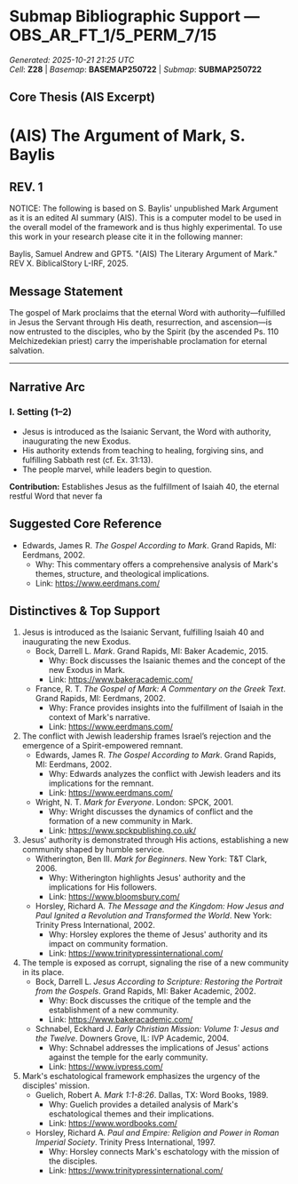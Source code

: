 # Submap Bibliographic Support — OBS_AR_FT_1/5_PERM_7/15
_Generated: 2025-10-21 21:25 UTC_  
_Cell_: **Z28**   |   _Basemap_: **BASEMAP250722**   |   _Submap_: **SUBMAP250722**

## Core Thesis (AIS Excerpt)
# (AIS) The Argument of Mark, S. Baylis
## REV. 1


NOTICE: The following is based on S. Baylis' unpublished Mark Argument as it is an edited AI summary (AIS). This is a computer model to be used in the overall model of the framework and is thus highly experimental. To use this work in your research please cite it in the following manner:

Baylis, Samuel Andrew and GPT5. "(AIS) The Literary Argument of Mark." REV X. BiblicalStory L-IRF, 2025.


## Message Statement
The gospel of Mark proclaims that the eternal Word with authority—fulfilled in Jesus the Servant through His death, resurrection, and ascension—is now entrusted to the disciples, who by the Spirit (by the ascended Ps. 110 Melchizedekian priest) carry the imperishable proclamation for eternal salvation.

---

## Narrative Arc

### I. Setting (1–2)
- Jesus is introduced as the Isaianic Servant, the Word with authority, inaugurating the new Exodus.  
- His authority extends from teaching to healing, forgiving sins, and fulfilling Sabbath rest (cf. Ex. 31:13).  
- The people marvel, while leaders begin to question.  

**Contribution:** Establishes Jesus as the fulfillment of Isaiah 40, the eternal restful Word that never fa

## Suggested Core Reference
- Edwards, James R. _The Gospel According to Mark_. Grand Rapids, MI: Eerdmans, 2002.
  - Why: This commentary offers a comprehensive analysis of Mark's themes, structure, and theological implications.
  - Link: https://www.eerdmans.com/

## Distinctives & Top Support
1. Jesus is introduced as the Isaianic Servant, fulfilling Isaiah 40 and inaugurating the new Exodus.
   - Bock, Darrell L. _Mark_. Grand Rapids, MI: Baker Academic, 2015.
     - Why: Bock discusses the Isaianic themes and the concept of the new Exodus in Mark.
     - Link: https://www.bakeracademic.com/
   - France, R. T. _The Gospel of Mark: A Commentary on the Greek Text_. Grand Rapids, MI: Eerdmans, 2002.
     - Why: France provides insights into the fulfillment of Isaiah in the context of Mark's narrative.
     - Link: https://www.eerdmans.com/
2. The conflict with Jewish leadership frames Israel’s rejection and the emergence of a Spirit-empowered remnant.
   - Edwards, James R. _The Gospel According to Mark_. Grand Rapids, MI: Eerdmans, 2002.
     - Why: Edwards analyzes the conflict with Jewish leaders and its implications for the remnant.
     - Link: https://www.eerdmans.com/
   - Wright, N. T. _Mark for Everyone_. London: SPCK, 2001.
     - Why: Wright discusses the dynamics of conflict and the formation of a new community in Mark.
     - Link: https://www.spckpublishing.co.uk/
3. Jesus' authority is demonstrated through His actions, establishing a new community shaped by humble service.
   - Witherington, Ben III. _Mark for Beginners_. New York: T&T Clark, 2006.
     - Why: Witherington highlights Jesus' authority and the implications for His followers.
     - Link: https://www.bloomsbury.com/
   - Horsley, Richard A. _The Message and the Kingdom: How Jesus and Paul Ignited a Revolution and Transformed the World_. New York: Trinity Press International, 2002.
     - Why: Horsley explores the theme of Jesus' authority and its impact on community formation.
     - Link: https://www.trinitypressinternational.com/
4. The temple is exposed as corrupt, signaling the rise of a new community in its place.
   - Bock, Darrell L. _Jesus According to Scripture: Restoring the Portrait from the Gospels_. Grand Rapids, MI: Baker Academic, 2002.
     - Why: Bock discusses the critique of the temple and the establishment of a new community.
     - Link: https://www.bakeracademic.com/
   - Schnabel, Eckhard J. _Early Christian Mission: Volume 1: Jesus and the Twelve_. Downers Grove, IL: IVP Academic, 2004.
     - Why: Schnabel addresses the implications of Jesus' actions against the temple for the early community.
     - Link: https://www.ivpress.com/
5. Mark's eschatological framework emphasizes the urgency of the disciples' mission.
   - Guelich, Robert A. _Mark 1:1-8:26_. Dallas, TX: Word Books, 1989.
     - Why: Guelich provides a detailed analysis of Mark's eschatological themes and their implications.
     - Link: https://www.wordbooks.com/
   - Horsley, Richard A. _Paul and Empire: Religion and Power in Roman Imperial Society_. Trinity Press International, 1997.
     - Why: Horsley connects Mark's eschatology with the mission of the disciples.
     - Link: https://www.trinitypressinternational.com/
